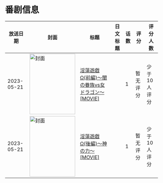 # 番剧信息

|放送日期|封面|标题|日文标题|话数|评分|评分人数|
|---|---|---|---|---|---|---|
|2023-05-21|<img src="/img/no_icon_subject.png" alt="封面" style="width:150px;height:200px;object-fit:cover;">|[淫蕩遊戯Ω(前編)～闇の眷族vs女ドラゴン～ [MOVIE]](https://bangumi.tv/subject/487711)||1|暂无评分|少于10人评分|
|2023-05-21|<img src="/img/no_icon_subject.png" alt="封面" style="width:150px;height:200px;object-fit:cover;">|[淫蕩遊戯Ω(後編)～神の力～ [MOVIE]](https://bangumi.tv/subject/487712)||1|暂无评分|少于10人评分|
